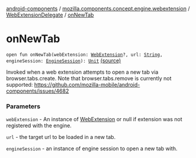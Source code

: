 [android-components](../../index.md) / [mozilla.components.concept.engine.webextension](../index.md) / [WebExtensionDelegate](index.md) / [onNewTab](./on-new-tab.md)

# onNewTab

`open fun onNewTab(webExtension: `[`WebExtension`](../-web-extension/index.md)`?, url: `[`String`](https://kotlinlang.org/api/latest/jvm/stdlib/kotlin/-string/index.html)`, engineSession: `[`EngineSession`](../../mozilla.components.concept.engine/-engine-session/index.md)`): `[`Unit`](https://kotlinlang.org/api/latest/jvm/stdlib/kotlin/-unit/index.html) [(source)](https://github.com/mozilla-mobile/android-components/blob/master/components/concept/engine/src/main/java/mozilla/components/concept/engine/webextension/WebExtensionDelegate.kt#L34)

Invoked when a web extension attempts to open a new tab via
browser.tabs.create. Note that browser.tabs.remove is currently
not supported:
https://github.com/mozilla-mobile/android-components/issues/4682

### Parameters

`webExtension` - An instance of [WebExtension](../-web-extension/index.md) or null if extension
was not registered with the engine.

`url` - the target url to be loaded in a new tab.

`engineSession` - an instance of engine session to open a new tab with.